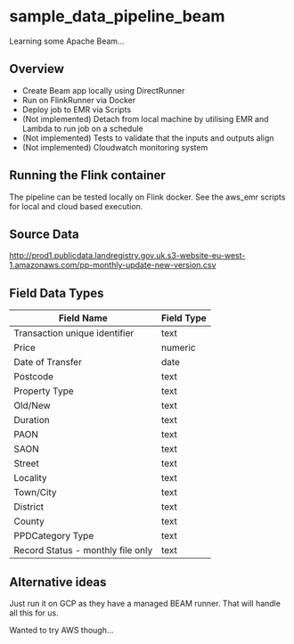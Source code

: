 # sample_data_pipeline_beam

Learning some Apache Beam...

## Overview

- Create Beam app locally using DirectRunner
- Run on FlinkRunner via Docker
- Deploy job to EMR via Scripts
- (Not implemented) Detach from local machine by utilising EMR and Lambda to run job on a schedule
- (Not implemented) Tests to validate that the inputs and outputs align
- (Not implemented) Cloudwatch monitoring system

## Running the Flink container

The pipeline can be tested locally on Flink docker. See the aws_emr scripts for local and cloud based execution.

## Source Data

http://prod1.publicdata.landregistry.gov.uk.s3-website-eu-west-1.amazonaws.com/pp-monthly-update-new-version.csv

## Field Data Types

| Field Name                        | Field Type |
|-----------------------------------|------------|
| Transaction unique identifier     | text       |
| Price                             | numeric    |
| Date of Transfer                  | date       |
| Postcode                          | text       |
| Property Type                     | text       |
| Old/New                           | text       |
| Duration                          | text       |
| PAON                              | text       |
| SAON                              | text       |
| Street                            | text       |
| Locality                          | text       |
| Town/City                         | text       |
| District                          | text       |
| County                            | text       |
| PPDCategory Type                  | text       |
| Record Status - monthly file only | text       |

## Alternative ideas

Just run it on GCP as they have a managed BEAM runner. That will handle all this for us.

Wanted to try AWS though...